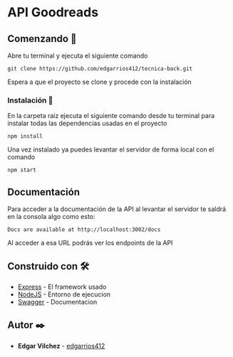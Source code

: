 # API Goodreads

## Comenzando 🚀

Abre tu terminal y ejecuta el siguiente comando

```
git clone https://github.com/edgarrios412/tecnica-back.git
```

Espera a que el proyecto se clone y procede con la instalación

### Instalación 🔧

En la carpeta raiz ejecuta el siguiente comando desde tu terminal para instalar todas las dependencias usadas en el proyecto

```
npm install
```

Una vez instalado ya puedes levantar el servidor de forma local con el comando

```
npm start
```

## Documentación

Para acceder a la documentación de la API al levantar el servidor te saldrá en la consola algo como esto:
```
Docs are available at http://localhost:3002/docs
```
Al acceder a esa URL podrás ver los endpoints de la API

## Construido con 🛠️

* [Express](https://expressjs.com/es/) - El framework usado
* [NodeJS](https://nodejs.org/es) - Entorno de ejecucion
* [Swagger](https://swagger.io/) - Documentacion

## Autor ✒️

* **Edgar Vilchez** - [edgarrios412](https://github.com/edgarrios412)
